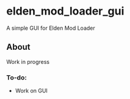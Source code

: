 # elden_mod_loader_gui

A simple GUI for Elden Mod Loader

## About

Work in progress

### To-do:

* Work on GUI